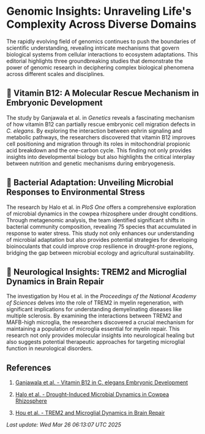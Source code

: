 # Genomic Insights: Unraveling Life's Complexity Across Diverse Domains

The rapidly evolving field of genomics continues to push the boundaries of scientific understanding, revealing intricate mechanisms that govern biological systems from cellular interactions to ecosystem adaptations. This editorial highlights three groundbreaking studies that demonstrate the power of genomic research in deciphering complex biological phenomena across different scales and disciplines.

## 🧬 Vitamin B12: A Molecular Rescue Mechanism in Embryonic Development

The study by Ganjawala et al. in *Genetics* reveals a fascinating mechanism of how vitamin B12 can partially rescue embryonic cell migration defects in *C. elegans*. By exploring the interaction between ephrin signaling and metabolic pathways, the researchers discovered that vitamin B12 improves cell positioning and migration through its roles in mitochondrial propionic acid breakdown and the one-carbon cycle. This finding not only provides insights into developmental biology but also highlights the critical interplay between nutrition and genetic mechanisms during embryogenesis.

## 🦠 Bacterial Adaptation: Unveiling Microbial Responses to Environmental Stress

The research by Halo et al. in *PloS One* offers a comprehensive exploration of microbial dynamics in the cowpea rhizosphere under drought conditions. Through metagenomic analysis, the team identified significant shifts in bacterial community composition, revealing 75 species that accumulated in response to water stress. This study not only enhances our understanding of microbial adaptation but also provides potential strategies for developing bioinoculants that could improve crop resilience in drought-prone regions, bridging the gap between microbial ecology and agricultural sustainability.

## 🧠 Neurological Insights: TREM2 and Microglial Dynamics in Brain Repair

The investigation by Hou et al. in the *Proceedings of the National Academy of Sciences* delves into the role of TREM2 in myelin regeneration, with significant implications for understanding demyelinating diseases like multiple sclerosis. By examining the interactions between TREM2 and MAFB-high microglia, the researchers discovered a crucial mechanism for maintaining a population of microglia essential for myelin repair. This research not only provides molecular insights into neurological healing but also suggests potential therapeutic approaches for targeting microglial function in neurological disorders.

## References

1. [Ganjawala et al. - Vitamin B12 in C. elegans Embryonic Development](https://pubmed.ncbi.nlm.nih.gov/40132113)

2. [Halo et al. - Drought-Induced Microbial Dynamics in Cowpea Rhizosphere](https://pubmed.ncbi.nlm.nih.gov/40132013)

3. [Hou et al. - TREM2 and Microglial Dynamics in Brain Repair](https://pubmed.ncbi.nlm.nih.gov/40131948)

*Last update: Wed Mar 26 06:13:07 UTC 2025*
